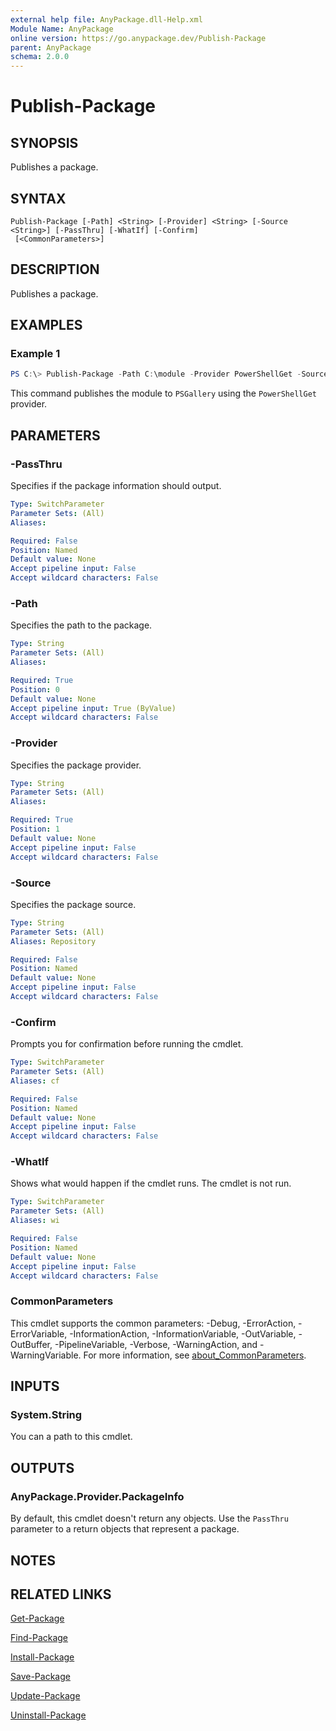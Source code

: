 ```yaml
---
external help file: AnyPackage.dll-Help.xml
Module Name: AnyPackage
online version: https://go.anypackage.dev/Publish-Package
parent: AnyPackage
schema: 2.0.0
---
```


# Publish-Package

## SYNOPSIS

Publishes a package.

## SYNTAX

```
Publish-Package [-Path] <String> [-Provider] <String> [-Source <String>] [-PassThru] [-WhatIf] [-Confirm]
 [<CommonParameters>]
```

## DESCRIPTION

Publishes a package.

## EXAMPLES

### Example 1

```powershell
PS C:\> Publish-Package -Path C:\module -Provider PowerShellGet -Source PSGallery
```

This command publishes the module to `PSGallery` using the `PowerShellGet` provider.

## PARAMETERS

### -PassThru

Specifies if the package information should output.

```yaml
Type: SwitchParameter
Parameter Sets: (All)
Aliases:

Required: False
Position: Named
Default value: None
Accept pipeline input: False
Accept wildcard characters: False
```

### -Path

Specifies the path to the package.

```yaml
Type: String
Parameter Sets: (All)
Aliases:

Required: True
Position: 0
Default value: None
Accept pipeline input: True (ByValue)
Accept wildcard characters: False
```

### -Provider

Specifies the package provider.

```yaml
Type: String
Parameter Sets: (All)
Aliases:

Required: True
Position: 1
Default value: None
Accept pipeline input: False
Accept wildcard characters: False
```

### -Source

Specifies the package source.

```yaml
Type: String
Parameter Sets: (All)
Aliases: Repository

Required: False
Position: Named
Default value: None
Accept pipeline input: False
Accept wildcard characters: False
```

### -Confirm

Prompts you for confirmation before running the cmdlet.

```yaml
Type: SwitchParameter
Parameter Sets: (All)
Aliases: cf

Required: False
Position: Named
Default value: None
Accept pipeline input: False
Accept wildcard characters: False
```

### -WhatIf

Shows what would happen if the cmdlet runs.
The cmdlet is not run.

```yaml
Type: SwitchParameter
Parameter Sets: (All)
Aliases: wi

Required: False
Position: Named
Default value: None
Accept pipeline input: False
Accept wildcard characters: False
```

### CommonParameters
This cmdlet supports the common parameters: -Debug, -ErrorAction, -ErrorVariable, -InformationAction, -InformationVariable, -OutVariable, -OutBuffer, -PipelineVariable, -Verbose, -WarningAction, and -WarningVariable. For more information, see [about_CommonParameters](http://go.microsoft.com/fwlink/?LinkID=113216).

## INPUTS

### System.String

You can a path to this cmdlet.

## OUTPUTS

### AnyPackage.Provider.PackageInfo

By default, this cmdlet doesn't return any objects. Use the `PassThru` parameter to a return objects that represent a package.

## NOTES

## RELATED LINKS

[Get-Package](Get-Package.md)

[Find-Package](Find-Package.md)

[Install-Package](Install-Package.md)

[Save-Package](Save-Package.md)

[Update-Package](Update-Package.md)

[Uninstall-Package](Uninstall-Package.md)
